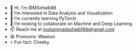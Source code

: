 - 👋 Hi, I’m @MSohaib88
- 👀 I’m interested in Data Analysis and Visualization
- 🌱 I’m currently learning PyTorch
- 💞️ I’m looking to collaborate on Machine and Deep Learning 
- 📫 Reach me at muhammadsohaib18jb@gmail.com
- 😄 Pronouns: Waaooo
- ⚡ Fun fact: Cheeky

<!---
MSohaib88/MSohaib88 is a ✨ special ✨ repository because its `README.md` (this file) appears on your GitHub profile.
You can click the Preview link to take a look at your changes.
--->
